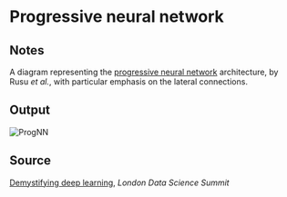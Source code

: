 # Progressive neural network

## Notes

A diagram representing the [progressive neural network](https://arxiv.org/abs/1606.04671) architecture, by Rusu *et al.*, with particular emphasis on the lateral connections.

## Output

![ProgNN](https://www.dropbox.com/s/im3adtzxzcdr96a/progressive_neural_network.png?raw=1)

## Source

[Demystifying deep learning](https://www.cl.cam.ac.uk/~pv273/slides/LDSSlides.pdf), *London Data Science Summit*
